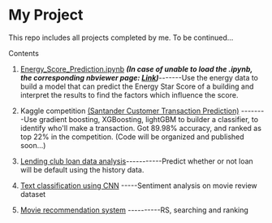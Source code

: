 # My Project

This repo includes all projects completed by me. To be continued...

Contents

1. [Energy_Score_Prediction.ipynb](https://github.com/Xixiong-Guo/My-project/blob/master/Energy_Score_Prediction_V2.ipynb) ***(In case of unable to load the .ipynb, the corresponding nbviewer page: [Link](https://nbviewer.jupyter.org/github/Xixiong-Guo/My-project/blob/master/Energy_Score_Prediction_V2.ipynb))***-------Use the energy data to build a model that can predict the Energy Star Score of a building and interpret the results to find the factors which influence the score. 

  

2. Kaggle competition [(Santander Customer Transaction Prediction)](https://www.kaggle.com/c/santander-customer-transaction-prediction/overview) --------Use gradient boosting, XGBoosting, lightGBM to builder a classifier, to identify who'll make a transaction.  Got 89.98% accuracy, and ranked as top 22% in the competition.
(Code will be organized and published soon...)

3. [Lending club loan data analysis](https://github.com/Xixiong-Guo/LandingClubLoanPrediction)-----------Predict whether or not loan will be default using the history data.

4. [Text classification using CNN](https://github.com/Xixiong-Guo/My-project/tree/master/CNN_Sentiment_Analysis) -----Sentiment analysis on movie review dataset

5. [Movie recommendation system](https://github.com/Xixiong-Guo/My-project/tree/master/Recommend%20System) ----------RS, searching and ranking
